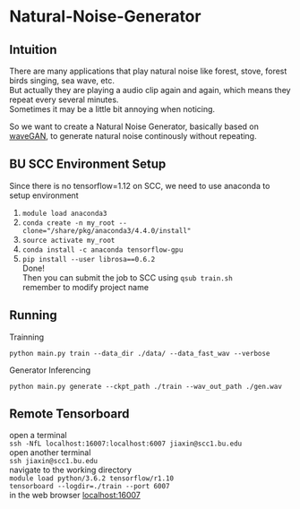 # Natural-Noise-Generator

## Intuition

There are many applications that play natural noise like forest, stove, forest birds singing, sea wave, etc.  
But actually they are playing a audio clip again and again, which means they repeat every several minutes.  
Sometimes it may be a little bit annoying when noticing.

So we want to create a Natural Noise Generator, basically based on [waveGAN](https://github.com/chrisdonahue/wavegan), to generate natural noise continously without repeating.

## BU SCC Environment Setup

Since there is no tensorflow=1.12 on SCC, we need to use anaconda to setup environment
1. ```module load anaconda3```
2. ```conda create -n my_root --clone="/share/pkg/anaconda3/4.4.0/install"```
3. ```source activate my_root```
4. ```conda install -c anaconda tensorflow-gpu```
5. ```pip install --user librosa==0.6.2```  
Done!  
Then you can submit the job to SCC using ```qsub train.sh```  
remember to modify project name


## Running  
Trainning  
```
python main.py train --data_dir ./data/ --data_fast_wav --verbose
```

Generator Inferencing  
```
python main.py generate --ckpt_path ./train --wav_out_path ./gen.wav
```

## Remote Tensorboard
open a terminal  
```ssh -NfL localhost:16007:localhost:6007 jiaxin@scc1.bu.edu```  
open another terminal  
```ssh jiaxin@scc1.bu.edu```  
navigate to the working directory  
```module load python/3.6.2 tensorflow/r1.10```  
```tensorboard --logdir=./train --port 6007```  
in the web browser [localhost:16007](http://localhost:16007)  
